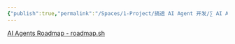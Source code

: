 ```yaml
---
{"publish":true,"permalink":"/Spaces/1-Project/搞透 AI Agent 开发/∑ AI Agent 从入门到精通.md","created":"2025-05-06","modified":"2025-06-15","cssclasses":""}
---
```



[AI Agents Roadmap - roadmap.sh](https://roadmap.sh/ai-agents)

##

